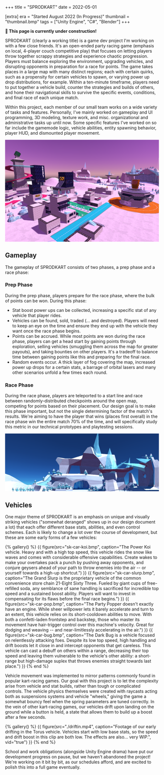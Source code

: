 +++
title = "SPRODKART"
date = 2022-05-01

[extra]
era = "Started August 2022 (In Progress)"
thumbnail = "thumbnail.bmp"
tags = ["Unity Engine", "C#", "Blender"]
+++

**🚧 This page is currently under construction!**

SPRODKART (clearly a working title) is a game dev project I'm working on with a few close friends. It's an open-ended party racing game (emphasis on local, 4-player couch competitive play) that focuses on letting players throw together scrappy strategies and experience chaotic progression. Players must balance exploring the environment, upgrading vehicles, and disrupting opponents in preparation for a race for points. The game takes places in a large map with many distinct regions; each with certain quirks, such as a propensity for certain vehicles to spawn, or varying power up drop distributions, for example. Within a ten-minute timeframe, players need to put together a vehicle build, counter the strategies and builds of others, and hone their navigational skills to survive the specific events, conditions, and final race of each unique match.

Within this project, each member of our small team works on a wide variety of tasks and features. Personally, I've mainly worked on gameplay and UI programming, 3D modeling, texture work, and misc. organizational and administrative tasks up until now. Some specific features I've worked on so far include the gamemode logic, vehicle abilities, entity spawning behavior, player HUD, and dismounted player movement.

![Screenshot of an early version of the game's city environment](./sk-city.bmp)

## Gameplay

The gameplay of SPRODKART consists of two phases, a prep phase and a race phase:

### Prep Phase

During the prep phase, players prepare for the race phase, where the bulk of points can be won. During this phase:

* Stat boost power ups can be collected, increasing a specific stat of any vehicle that player rides.
* Vehicles can be found, sold, traded (... and destroyed). Players will need to keep an eye on the time and ensure they end up with the vehicle they want once the race phase begins.
* Points can be accrued. While most points are won during the race phase, players can get a head start by gaining points through exploration, selling vehicles (smuggling them across the map for greater payouts), and taking bounties on other players. It's a tradeoff to balance time between gaining points like this and preparing for the final race.
* Random events occur. A thick layer of fog covering the map, increased power up drops for a certain stats, a barrage of orbital lasers and many other scenarios unfold a few times each round.

### Race Phase

During the race phase, players are teleported to a start line and race between randomly-distributed checkpoints around the open map, competing for points based on their placement. Our design goal is to make this phase important, but not the single determining factor of the match's results. We're aiming to have the player that wins (places first overall) in the race phase win the entire match 70% of the time, and will specifically study this metric in our technical prototypes and playtesting sessions.

![Screenshot of an early model of the mountain environment](./sk-mountain.bmp)

## Vehicles

One major theme of SPRODKART is an emphasis on unique and visually striking vehicles ("somewhat deranged" shows up in our design document a lot) that each offer different base stats, abilities, and even control schemes. Each is likely to change a lot over the course of development, but these are some early forms of a few vehicles:

{% gallery() %}
  {{ figure(src="sk-car-koi.bmp", caption="The Power Koi vehicle. Heavy and with a high top speed, this vehicle rides the snow like waves and comes with considerable offensive capabilities. Create wakes to make your overtakes pack a punch by pushing away opponents, and conjure geysers ahead of your path to throw enemies into the air -- or yourself towards a high-up shortcut.") }}
  {{ figure(src="sk-car-slurp.bmp", caption="The Grand Slurp is the proprietary vehicle of the common convenience store chain 21-Eight Sixty Three. Fueled by giant cups of free-refilled soda, any semblance of sane handling is sacrificed for incredible top speed and a sustained boost ability. Players will want to invest in compensating for its flaws before the final race begins.") }}
  {{ figure(src="sk-car-pop.bmp", caption="The Party Popper doesn't exactly have an engine. While sheer willpower lets it barely accelerate and turn to an extent, this vehicle relies on its short-cooldown abilities to move. With both a confetti-laden frontstep and backstep, those who master its movement have hair-trigger control over this machine's velocity. Great for dodging and weaving -- and near-limitlessly accelerating in the air.") }}
  {{ figure(src="sk-car-bug.bmp", caption="The Dark Bug is a vehicle focused on relentlessly attacking foes. Despite its low top speed, high handling and drift boosts let it close in and intercept opponents that get careless. This vehicle can cast a debuff on others within a range, decreasing their top speed and leaving them vulnerable to the vehicle's other ability: a short-range but high-damage suplex that throws enemies straight towards last place.") }}
{% end %}

Vehicle movement was implemented to mirror patterns commonly found in popular kart-racing games. Our goal with this project is to let the complexity arise from vehicle and stat builds, rather than tough or complicated controls. The vehicle physics themselves were created with raycasts acting both as suspensions systems and vehicle "wheels," giving the game a somewhat bouncy feel when the spring parameters are tuned correctly. In the vein of other kart-racing games, our vehicles drift upon landing on the ground while a button is held, a state that allows them to build up a boost after a few seconds.

{% gallery() %}
  {{ figure(src="./driftin.mp4", caption="Footage of our early drifting in the Torus vehicle. Vehicles start with low base stats, so the speed and drift boost in this clip are both low. The effects are also... very WIP.", vid="true") }}
{% end %}

School and work obligations (alongside Unity Engine drama) have put our development progress on pause, but we haven't abandoned the project! We're working on it bit by bit, as our schedules afford, and are excited to polish this into a full game eventually.
